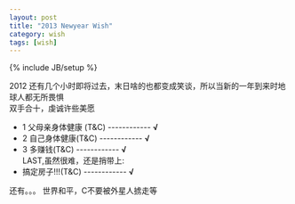 ```yaml
---
layout: post
title: "2013 Newyear Wish"
category: wish 
tags: [wish]
---
```

{% include JB/setup %}

   2012 还有几个小时即将过去，末日啥的也都变成笑谈，所以当新的一年到来时地球人都无所畏惧   
双手合十，虔诚许些美愿   

- 1 父母亲身体健康 (T&C)  ------------ **&radic;**   
- 2 自己身体健康(T&C)  ------------ **&radic;**   
- 3 多赚钱(T&C)  ------------ **&radic;**   
LAST,虽然很难，还是捎带上:
-  搞定房子!!!(T&C)  ------------ **&radic;**   

还有。。。 世界和平，C不要被外星人掳走等 
